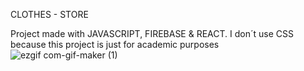 CLOTHES - STORE

Project made with JAVASCRIPT, FIREBASE & REACT.
I don´t use CSS because this project is just for academic purposes
![ezgif com-gif-maker (1)](https://user-images.githubusercontent.com/99902579/184978815-de73f213-3b8f-4a72-bfc0-b483537acfcf.gif)
